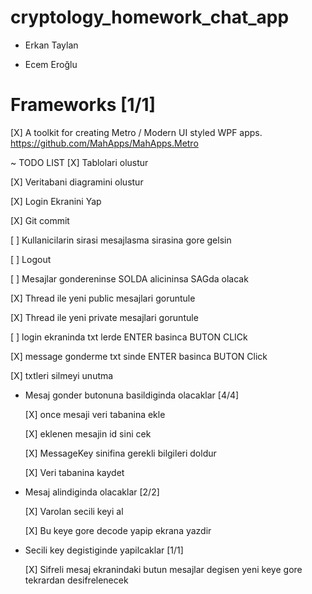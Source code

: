 # cryptology_homework_chat_app

- Erkan Taylan

- Ecem Eroğlu

# Frameworks [1/1]

  [X] A toolkit for creating Metro / Modern UI styled WPF apps. https://github.com/MahApps/MahApps.Metro

~ TODO LIST
[X] Tablolari olustur

[X] Veritabani diagramini olustur

[X] Login Ekranini Yap

[X] Git commit

[ ] Kullanicilarin sirasi 
mesajlasma sirasina gore gelsin

[ ] Logout

[ ] Mesajlar gondereninse SOLDA 
alicininsa SAGda olacak

[X] Thread ile yeni public mesajlari goruntule

[X] Thread ile yeni private mesajlari goruntule

[ ] login ekraninda txt lerde ENTER basinca BUTON CLICk

[X] message gonderme txt sinde ENTER basinca BUTON Click

[X] txtleri silmeyi unutma

* Mesaj gonder butonuna basildiginda olacaklar [4/4]

  [X] once mesaji veri tabanina ekle

  [X] eklenen mesajin id sini cek

  [X] MessageKey sinifina gerekli bilgileri doldur

  [X] Veri tabanina kaydet

* Mesaj alindiginda olacaklar [2/2]

  [X] Varolan secili keyi al

  [X] Bu keye gore decode yapip ekrana yazdir

* Secili key degistiginde yapilcaklar [1/1]

  [X] Sifreli mesaj ekranindaki butun mesajlar degisen yeni keye gore tekrardan desifrelenecek
